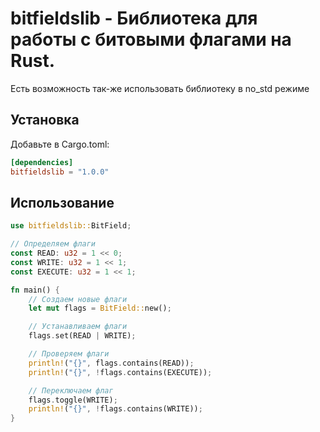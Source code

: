 # bitfieldslib - Библиотека для работы с битовыми флагами на Rust.

Есть возможность так-же использовать библиотеку в no_std режиме

## Установка

Добавьте в Cargo.toml:

```toml
[dependencies]
bitfieldslib = "1.0.0"
```

## Использование

```rust
use bitfieldslib::BitField;

// Определяем флаги
const READ: u32 = 1 << 0;
const WRITE: u32 = 1 << 1;
const EXECUTE: u32 = 1 << 1;

fn main() {
    // Создаем новые флаги
    let mut flags = BitField::new();

    // Устанавливаем флаги
    flags.set(READ | WRITE);

    // Проверяем флаги
    println!("{}", flags.contains(READ));
    println!("{}", !flags.contains(EXECUTE));

    // Переключаем флаг
    flags.toggle(WRITE);
    println!("{}", !flags.contains(WRITE));
}
```
